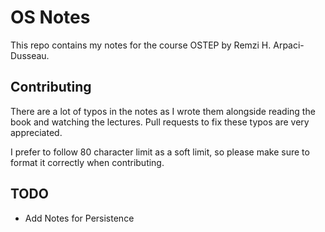 # OS Notes

This repo contains my notes for the course OSTEP by Remzi H. Arpaci-Dusseau.

## Contributing

There are a lot of typos in the notes as I wrote them alongside reading the
book and watching the lectures. Pull requests to fix these typos are very
appreciated.

I prefer to follow 80 character limit as a soft limit, so please make sure
to format it correctly when contributing.

## TODO

- Add Notes for Persistence
